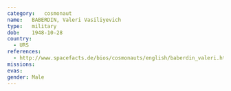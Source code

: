 ```yaml
---
category:	cosmonaut
name:	BABERDIN, Valeri Vasiliyevich
type:	military
dob:	1948-10-28
country:
  - URS
references:
  - http://www.spacefacts.de/bios/cosmonauts/english/baberdin_valeri.htm
missions:
evas:
gender:	Male
---
```

